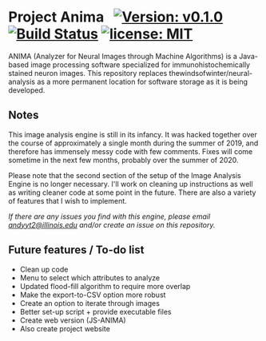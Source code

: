 # Project Anima &nbsp;   [![Version: v0.1.0](https://img.shields.io/badge/version-v0.10-red.svg)](https://travis-ci.com/thewindsofwinter/anima) [![Build Status](https://travis-ci.com/thewindsofwinter/anima.svg?branch=master)](https://travis-ci.com/thewindsofwinter/anima) [![license: MIT](https://img.shields.io/badge/license-MIT-yellow.svg)](https://opensource.org/licenses/MIT)



ANIMA (Analyzer for Neural Images through Machine Algorithms) is a Java-based image processing software specialized for 
immunohistochemically stained neuron images. This repository replaces thewindsofwinter/neural-analysis as a more permanent 
location for software storage as it is being developed.

## Notes
This image analysis engine is still in its infancy. It was hacked together over the course of approximately a single month during
the summer of 2019, and therefore has immensely messy code with few comments. Fixes will come sometime in the next few months,
probably over the summer of 2020.

Please note that the second section of the setup of the Image Analysis Engine is no longer necessary. I'll work on cleaning up 
instructions as well as writing cleaner code at some point in the future. There are also a variety of features that I wish to 
implement.

*If there are any issues you find with this engine, please email andyyt2@illinois.edu and/or create an issue on this repository.*

## Future features / To-do list
 - Clean up code
 - Menu to select which attributes to analyze
 - Updated flood-fill algorithm to require more overlap
 - Make the export-to-CSV option more robust
 - Create an option to iterate through images
 - Better set-up script + provide executable files
 - Create web version (JS-ANIMA)
 - Also create project website
